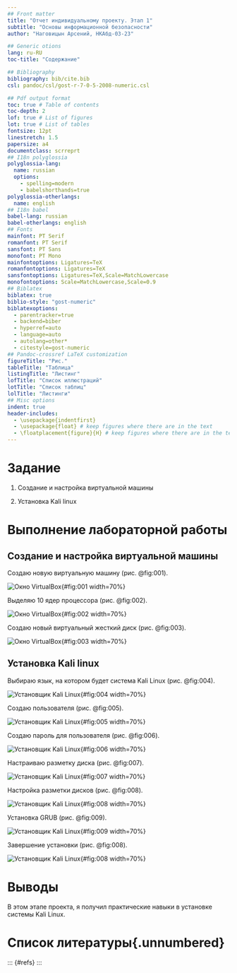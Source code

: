 ```yaml
---
## Front matter
title: "Отчет индивидуальному проекту. Этап 1"
subtitle: "Основы информационной безопасности"
author: "Наговицын Арсений, НКАбд-03-23"

## Generic otions
lang: ru-RU
toc-title: "Содержание"

## Bibliography
bibliography: bib/cite.bib
csl: pandoc/csl/gost-r-7-0-5-2008-numeric.csl

## Pdf output format
toc: true # Table of contents
toc-depth: 2
lof: true # List of figures
lot: true # List of tables
fontsize: 12pt
linestretch: 1.5
papersize: a4
documentclass: scrreprt
## I18n polyglossia
polyglossia-lang:
  name: russian
  options:
	- spelling=modern
	- babelshorthands=true
polyglossia-otherlangs:
  name: english
## I18n babel
babel-lang: russian
babel-otherlangs: english
## Fonts
mainfont: PT Serif
romanfont: PT Serif
sansfont: PT Sans
monofont: PT Mono
mainfontoptions: Ligatures=TeX
romanfontoptions: Ligatures=TeX
sansfontoptions: Ligatures=TeX,Scale=MatchLowercase
monofontoptions: Scale=MatchLowercase,Scale=0.9
## Biblatex
biblatex: true
biblio-style: "gost-numeric"
biblatexoptions:
  - parentracker=true
  - backend=biber
  - hyperref=auto
  - language=auto
  - autolang=other*
  - citestyle=gost-numeric
## Pandoc-crossref LaTeX customization
figureTitle: "Рис."
tableTitle: "Таблица"
listingTitle: "Листинг"
lofTitle: "Список иллюстраций"
lotTitle: "Список таблиц"
lolTitle: "Листинги"
## Misc options
indent: true
header-includes:
  - \usepackage{indentfirst}
  - \usepackage{float} # keep figures where there are in the text
  - \floatplacement{figure}{H} # keep figures where there are in the text
---
```


# Задание

1. Создание и настройка виртуальной машины

2. Установка Kali linux


# Выполнение лабораторной работы

## Создание и настройка виртуальной машины

Создаю новую виртуальную машину (рис. @fig:001).

![Окно VirtualBox](image/1.png){#fig:001 width=70%}

Выделяю 10 ядер процессора (рис. @fig:002).

![Окно VirtualBox](image/2.png){#fig:002 width=70%}

Создаю новый виртуальный жесткий диск (рис. @fig:003).

![Окно VirtualBox](image/3.png){#fig:003 width=70%}

## Установка Kali linux

Выбираю язык, на котором будет система Kali Linux (рис. @fig:004).

![Установщик Kali Linux](image/4.png){#fig:004 width=70%}

Создаю пользователя (рис. @fig:005).

![Установщик Kali Linux](image/5.png){#fig:005 width=70%}

Создаю пароль для пользователя (рис. @fig:006).

![Установщик Kali Linux](image/6.png){#fig:006 width=70%}

Настраиваю разметку диска (рис. @fig:007).

![Установщик Kali Linux](image/7.png){#fig:007 width=70%}

Настройка разметки дисков (рис. @fig:008).

![Установщик Kali Linux](image/8.png){#fig:008 width=70%}

Установка GRUB (рис. @fig:009).

![Установщик Kali Linux](image/9.png){#fig:009 width=70%}

Завершение установки (рис. @fig:008).

![Установщик Kali Linux](image/8.png){#fig:008 width=70%}

# Выводы

В этом этапе проекта, я получил практические навыки в установке системы Kali Linux.

# Список литературы{.unnumbered}

::: {#refs}
:::
